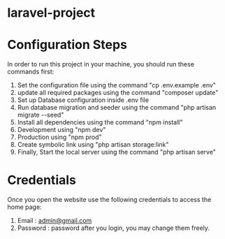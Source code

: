 # laravel-project

# Configuration Steps

In order to run this project in your machine, you should run these commands first:

1) Set the configuration file using the command "cp .env.example .env"
2) update all required packages using the command "composer update"
3) Set up Database configuration inside .env file
4) Run database migration and seeder using the command "php artisan migrate --seed"
5) Install all dependencies using the command "npm install"
6) Development using "npm dev"
7) Production using "npm prod"
8) Create symbolic link using "php artisan storage:link"
9) Finally, Start the local server using the command "php artisan serve"

# Credentials

Once you open the website use the following credentials to access the home page:
1. Email : admin@gmail.com
2. Password : password
after you login, you may change them freely.
